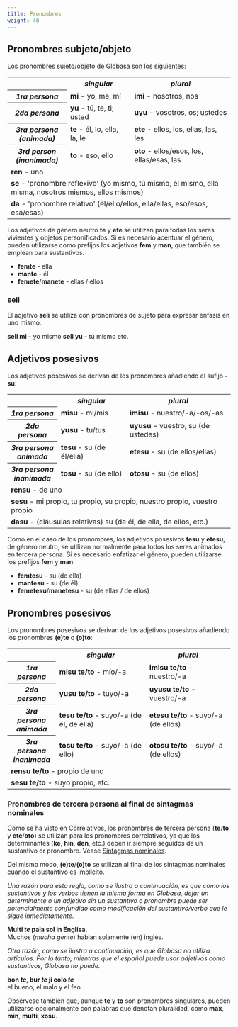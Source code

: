 ```yaml
---
title: Pronombres
weight: 40
---
```


## Pronombres subjeto/objeto

Los pronombres sujeto/objeto de Globasa son los siguientes:

<table style="width:100%">
  <tbody><tr>
    <td></td>
    <th><b><i>singular</i></b></th>
    <th><b><i>plural</i></b></th>
  </tr>
  <tr>
    <th><b><i>1ra persona</i></b></th>
    <td><b>mi</b> - yo, me, mí</td>
    <td><b>imi</b> - nosotros, nos</td>
  </tr>
  <tr>
    <th><b><i>2da persona</i></b></th>
    <td><b>yu</b> - tú, te, ti; usted</td>
    <td><b>uyu</b> - vosotros, os; ustedes</td>
  </tr>
  <tr>
  <th><b><i>3ra persona<br>(animada)</i></b></th>
    <td><b>te</b> - él, lo, ella, la, le</td>
    <td><b>ete</b> - ellos, los, ellas, las, les</td>
  </tr>
  <tr>
  <th><b><i>3rd person<br>(inanimada)</i></b></th>
    <td><b>to</b> - eso, ello</td>
    <td><b>oto</b> - ellos/esos, los, ellas/esas, las</td>
  </tr>
  <tr>
  </tr>
  <tr>
  <td colspan="3"><b>ren</b> - uno</td>
  </tr>
  <tr>
  <td colspan="3"><b>se</b> - ‘pronombre reflexivo’ (yo mismo, tú mismo, él mismo, ella misma, nosotros mismos, ellos mismos)
</td>
  </tr>
  <tr>
  <td colspan="3"><b>da</b> - 'pronombre relativo' (él/ello/ellos, ella/ellas, eso/esos, esa/esas)</td>
  </tr>
</tbody></table>

Los adjetivos de género neutro **te** y **ete** se utilizan para todas los seres vivientes y objetos personificados. Si es necesario acentuar el género, pueden utilizarse como prefijos los adjetivos **fem** y **man**, que también se emplean para sustantivos.

* **femte** - ella
* **mante** - él
* **femete**/**manete** - ellas / ellos

### seli

El adjetivo **seli** se utiliza con pronombres de sujeto para expresar énfasis en uno mismo.

**seli mi** - yo mismo 
**seli yu** - tú mismo
etc.

## Adjetivos posesivos <a id="suyali_sifalexi"></a>

Los adjetivos posesivos se derivan de los pronombres añadiendo el sufijo **-su**:

<table style="width:100%">
  <tbody><tr>
    <td></td>
    <th><b><i>singular</i></b></th>
    <th><b><i>plural</i></b></th>
  </tr>
  <tr>
    <th><b><i>1ra persona</i></b></th>
    <td><b>misu</b> - mi/mis</td>
    <td><b>imisu</b> - nuestro/-a/-os/-as</td>
  </tr>
  <tr>
    <th><b><i>2da persona</i></b></th>
    <td><b>yusu</b> - tu/tus</td>
    <td><b>uyusu</b> - vuestro, su (de ustedes)</td>
  </tr>
  <tr>
  <th><b><i>3ra persona<br>animada</i></b></th>
    <td><b>tesu</b> - su (de él/ella)</td>
    <td><b>etesu</b> - su (de ellos/ellas)</td>
  </tr>
  <tr>
  <th><b><i>3ra persona<br>inanimada</i></b></th>
    <td><b>tosu</b> - su (de ello)</td>
    <td><b>otosu</b> - su (de ellos)</td>
  </tr>
  <tr>
  </tr>
  <tr>
  <td colspan="3"><b>rensu</b> - de uno</td>
  </tr>
  <tr>
  <td colspan="3"><b>sesu</b> - mi propio, tu propio, su propio, nuestro propio, vuestro propio
</td>
  </tr>
      <tr>
  <td colspan="3"><b>dasu</b> - (cláusulas relativas) su (de él, de ella, de ellos, etc.)
</td>
  </tr>
</tbody></table>

Como en el caso de los pronombres, los adjetivos posesivos **tesu** y **etesu**, de género neutro, se utilizan normalmente para todos los seres animados en tercera persona. Si es necesario enfatizar el género, pueden utilizarse los prefijos **fem** y **man**.

* **femtesu** - su (de ella)
* **mantesu** - su (de él)
* **femetesu**/**manetesu** - su (de ellas / de ellos)

## Pronombres posesivos

Los pronombres posesivos se derivan de los adjetivos posesivos añadiendo los pronombres **(e)te** o **(o)to**:

<table style="width:100%">
  <tbody><tr>
    <td></td>
    <th><b><i>singular</i></b></th>
    <th><b><i>plural</i></b></th>
  </tr>
  <tr>
    <th><b><i>1ra persona</i></b></th>
    <td><b>misu te/to</b> - mío/-a</td>
    <td><b>imisu te/to</b> - nuestro/-a</td>
  </tr>
  <tr>
    <th><b><i>2da persona</i></b></th>
    <td><b>yusu te/to</b> - tuyo/-a</td>
    <td><b>uyusu te/to</b> - vuestro/-a</td>
  </tr>
  <tr>
  <th><b><i>3ra persona<br>animada</i></b></th>
    <td><b>tesu te/to</b> - suyo/-a (de él, de ella)</td>
    <td><b>etesu te/to</b> - suyo/-a (de ellos)</td>
  </tr>
  <tr>
  <th><b><i>3ra persona<br>inanimada</i></b></th>
    <td><b>tosu te/to</b> - suyo/-a (de ello)</td>
    <td><b>otosu te/to</b> - suyo/-a (de ellos)</td>
  </tr>
  <tr>
  </tr>
  <tr>
  <td colspan="3"><b>rensu te/to</b> - propio de uno</td>
  </tr>
  <tr>
  <td colspan="3"><b>sesu te/to</b> - suyo propio, etc.
</td>
  </tr>
</tbody></table>

### Pronombres de tercera persona al final de sintagmas nominales

Como se ha visto en Correlativos, los pronombres de tercera persona (**te**/**to** y **ete**/**oto**) se utilizan para los pronombres correlativos, ya que los determinantes (**ke**, **hin**, **den**, etc.) deben ir siempre seguidos de un sustantivo or pronombre.  Véase [Sintagmas nominales](/gramati/jumlemonli-estrutur#pronamelexi_in_namelexili_jumlemon).

Del mismo modo, **(e)te**/**(o)to** se utilizan al final de los sintagmas nominales cuando el sustantivo es implícito. 

_Una razón para esta regla, como se ilustra a continuación, es que como los sustantivos y los verbos tienen la misma forma en Globasa, dejar un determinante o un adjetivo sin un sustantivo o pronombre puede ser potencialmente confundido como modificación del sustantivo/verbo que le sigue inmediatamente._

**Multi _te_ pala sol in Englisa.**  
Muchos (_mucha gente_) hablan solamente (en) inglés.

_Otra razón, como se ilustra a continuación, es que Globasa no utiliza artículos. Por lo tanto, mientras que el español puede usar adjetivos como sustantivos, Globasa no puede._

**bon _te_, bur _te_ ji colo _te_**  
el bueno, el malo y el feo

Obsérvese también que, aunque **te** y **to** son pronombres singulares, pueden utilizarse opcionalmente con palabras que denotan pluralidad, como **max**, **min**, **multi**, **xosu**.  
